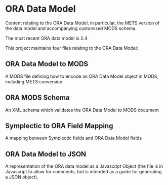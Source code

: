# ORA Data Model

Content relating to the ORA Data Model, in particular, the METS 
version of the data model and accompanying customised MODS schema.

The most recent ORA data model is 2.4

This project maintains four files relating to the ORA Data Model:

## ORA Data Model to MODS

A MODS file defining how to encode an ORA Data Model object in MODS, including METS conversion.

## ORA MODS Schema

An XML schema which validates the ORA Data Model to MODS document

## Symplectic to ORA Field Mapping

A mapping between Symplectic fields and ORA Data Model fields

## ORA Data Model to JSON

A representation of the ORA data model as a Javascript Object 
(the file is in Javascript to allow for comments, but is intended as a guide
for generating a JSON object).
